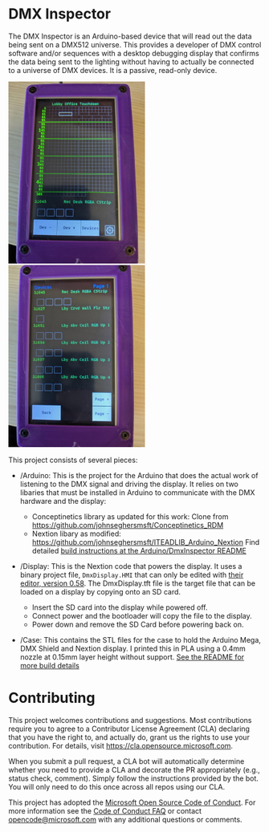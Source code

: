# DMX Inspector
The DMX Inspector is an Arduino-based device that will read out the data being sent on a DMX512 universe. This provides a developer of DMX control software and/or sequences with a desktop debugging display that confirms the data being sent to the lighting without having to actually be connected to a universe of DMX devices. It is a passive, read-only device.

![Universe display](Case/pics/UniverseDisplay.jpg "Universe Display") ![Devices display](Case/pics/DevicesDisplay.jpg "Devices Display")

This project consists of several pieces:
* /Arduino: This is the project for the Arduino that does the actual work of listening to the DMX signal and driving the display. It relies on two libaries that must be installed in Arduino to communicate with the DMX hardware and the display:
  * Conceptinetics library as updated for this work: Clone from https://github.com/johnseghersmsft/Conceptinetics_RDM
  * Nextion libary as modified: https://github.com/johnseghersmsft/ITEADLIB_Arduino_Nextion
  Find detailed [build instructions at the Arduino/DmxInspector README](Arduino/DmxInspector/README.md)

* /Display: This is the Nextion code that powers the display. It uses a binary project file, `DmxDisplay.HMI` that can only be edited
  with [their editor, version 0.58](https://nextion.tech/). The DmxDisplay.tft file is the target file that can be loaded
  on a display by copying onto an SD card.
  * Insert the SD card into the display while powered off. 
  * Connect power and the bootloader will copy the file to the display.
  * Power down and remove the SD Card before powering back on.

* /Case: This contains the STL files for the case to hold the Arduino Mega, DMX Shield and Nextion display. I printed this in PLA using a 0.4mm nozzle at 0.15mm layer height without support. [See the README for more build details](Case/README.md)


# Contributing

This project welcomes contributions and suggestions.  Most contributions require you to agree to a
Contributor License Agreement (CLA) declaring that you have the right to, and actually do, grant us
the rights to use your contribution. For details, visit https://cla.opensource.microsoft.com.

When you submit a pull request, a CLA bot will automatically determine whether you need to provide
a CLA and decorate the PR appropriately (e.g., status check, comment). Simply follow the instructions
provided by the bot. You will only need to do this once across all repos using our CLA.

This project has adopted the [Microsoft Open Source Code of Conduct](https://opensource.microsoft.com/codeofconduct/).
For more information see the [Code of Conduct FAQ](https://opensource.microsoft.com/codeofconduct/faq/) or
contact [opencode@microsoft.com](mailto:opencode@microsoft.com) with any additional questions or comments.
